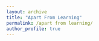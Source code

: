 ```yaml
---
layout: archive
title: "Apart From Learning"
permalink: /apart from learning/
author_profile: true
---
```


